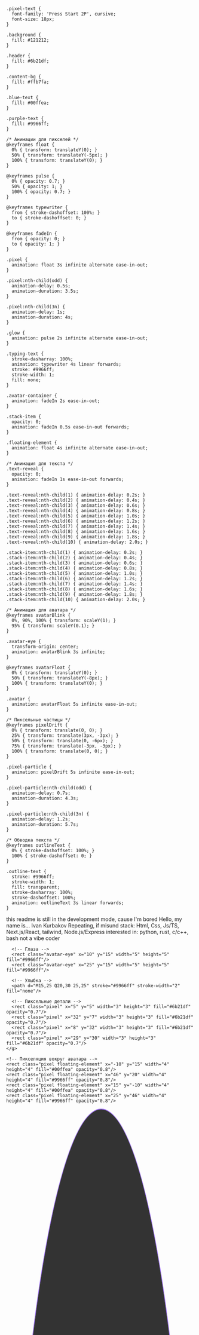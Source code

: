 <?xml version="1.0" encoding="UTF-8"?>
<svg viewBox="0 0 800 600" xmlns="http://www.w3.org/2000/svg">
  <style>
    @import url('https://fonts.googleapis.com/css2?family=Press+Start+2P&amp;display=swap');
    
    .pixel-text {
      font-family: 'Press Start 2P', cursive;
      font-size: 18px;
    }
    
    .background {
      fill: #121212;
    }
    
    .header {
      fill: #6b21df;
    }
    
    .content-bg {
      fill: #ffb7fa;
    }
    
    .blue-text {
      fill: #00ffea;
    }
    
    .purple-text {
      fill: #9966ff;
    }
    
    /* Анимации для пикселей */
    @keyframes float {
      0% { transform: translateY(0); }
      50% { transform: translateY(-5px); }
      100% { transform: translateY(0); }
    }
    
    @keyframes pulse {
      0% { opacity: 0.7; }
      50% { opacity: 1; }
      100% { opacity: 0.7; }
    }
    
    @keyframes typewriter {
      from { stroke-dashoffset: 100%; }
      to { stroke-dashoffset: 0; }
    }
    
    @keyframes fadeIn {
      from { opacity: 0; }
      to { opacity: 1; }
    }
    
    .pixel {
      animation: float 3s infinite alternate ease-in-out;
    }
    
    .pixel:nth-child(odd) {
      animation-delay: 0.5s;
      animation-duration: 3.5s;
    }
    
    .pixel:nth-child(3n) {
      animation-delay: 1s;
      animation-duration: 4s;
    }
    
    .glow {
      animation: pulse 2s infinite alternate ease-in-out;
    }
    
    .typing-text {
      stroke-dasharray: 100%;
      animation: typewriter 4s linear forwards;
      stroke: #9966ff;
      stroke-width: 1;
      fill: none;
    }
    
    .avatar-container {
      animation: fadeIn 2s ease-in-out;
    }
    
    .stack-item {
      opacity: 0;
      animation: fadeIn 0.5s ease-in-out forwards;
    }
    
    .floating-element {
      animation: float 4s infinite alternate ease-in-out;
    }
    
    /* Анимация для текста */
    .text-reveal {
      opacity: 0;
      animation: fadeIn 1s ease-in-out forwards;
    }
    
    .text-reveal:nth-child(1) { animation-delay: 0.2s; }
    .text-reveal:nth-child(2) { animation-delay: 0.4s; }
    .text-reveal:nth-child(3) { animation-delay: 0.6s; }
    .text-reveal:nth-child(4) { animation-delay: 0.8s; }
    .text-reveal:nth-child(5) { animation-delay: 1.0s; }
    .text-reveal:nth-child(6) { animation-delay: 1.2s; }
    .text-reveal:nth-child(7) { animation-delay: 1.4s; }
    .text-reveal:nth-child(8) { animation-delay: 1.6s; }
    .text-reveal:nth-child(9) { animation-delay: 1.8s; }
    .text-reveal:nth-child(10) { animation-delay: 2.0s; }
    
    .stack-item:nth-child(1) { animation-delay: 0.2s; }
    .stack-item:nth-child(2) { animation-delay: 0.4s; }
    .stack-item:nth-child(3) { animation-delay: 0.6s; }
    .stack-item:nth-child(4) { animation-delay: 0.8s; }
    .stack-item:nth-child(5) { animation-delay: 1.0s; }
    .stack-item:nth-child(6) { animation-delay: 1.2s; }
    .stack-item:nth-child(7) { animation-delay: 1.4s; }
    .stack-item:nth-child(8) { animation-delay: 1.6s; }
    .stack-item:nth-child(9) { animation-delay: 1.8s; }
    .stack-item:nth-child(10) { animation-delay: 2.0s; }
    
    /* Анимация для аватара */
    @keyframes avatarBlink {
      0%, 90%, 100% { transform: scaleY(1); }
      95% { transform: scaleY(0.1); }
    }
    
    .avatar-eye {
      transform-origin: center;
      animation: avatarBlink 3s infinite;
    }
    
    @keyframes avatarFloat {
      0% { transform: translateY(0); }
      50% { transform: translateY(-8px); }
      100% { transform: translateY(0); }
    }
    
    .avatar {
      animation: avatarFloat 5s infinite ease-in-out;
    }
    
    /* Пиксельные частицы */
    @keyframes pixelDrift {
      0% { transform: translate(0, 0); }
      25% { transform: translate(3px, -3px); }
      50% { transform: translate(0, -6px); }
      75% { transform: translate(-3px, -3px); }
      100% { transform: translate(0, 0); }
    }
    
    .pixel-particle {
      animation: pixelDrift 5s infinite ease-in-out;
    }
    
    .pixel-particle:nth-child(odd) {
      animation-delay: 0.7s;
      animation-duration: 4.3s;
    }
    
    .pixel-particle:nth-child(3n) {
      animation-delay: 1.2s;
      animation-duration: 5.7s;
    }
    
    /* Обводка текста */
    @keyframes outlineText {
      0% { stroke-dashoffset: 100%; }
      100% { stroke-dashoffset: 0; }
    }
    
    .outline-text {
      stroke: #9966ff;
      stroke-width: 1;
      fill: transparent;
      stroke-dasharray: 100%;
      stroke-dashoffset: 100%;
      animation: outlineText 3s linear forwards;
    }
  </style>
  
  <!-- Фон -->
  <rect class="background" width="100%" height="100%"/>
  
  <!-- Создаем пиксельные частицы для фона -->
  <g class="pixel-particles">
    <rect class="pixel-particle" x="50" y="50" width="4" height="4" fill="#9966ff" opacity="0.5"/>
    <rect class="pixel-particle" x="150" y="80" width="3" height="3" fill="#00ffea" opacity="0.4"/>
    <rect class="pixel-particle" x="280" y="40" width="5" height="5" fill="#9966ff" opacity="0.6"/>
    <rect class="pixel-particle" x="400" y="70" width="4" height="4" fill="#00ffea" opacity="0.5"/>
    <rect class="pixel-particle" x="520" y="30" width="3" height="3" fill="#9966ff" opacity="0.4"/>
    <rect class="pixel-particle" x="650" y="60" width="5" height="5" fill="#00ffea" opacity="0.6"/>
    <rect class="pixel-particle" x="720" y="90" width="4" height="4" fill="#9966ff" opacity="0.5"/>
    <rect class="pixel-particle" x="100" y="500" width="3" height="3" fill="#00ffea" opacity="0.4"/>
    <rect class="pixel-particle" x="250" y="550" width="5" height="5" fill="#9966ff" opacity="0.6"/>
    <rect class="pixel-particle" x="400" y="520" width="4" height="4" fill="#00ffea" opacity="0.5"/>
    <rect class="pixel-particle" x="550" y="540" width="3" height="3" fill="#9966ff" opacity="0.4"/>
    <rect class="pixel-particle" x="700" y="560" width="5" height="5" fill="#00ffea" opacity="0.6"/>
  </g>
  
  <!-- Заголовок -->
  <rect class="header" x="50" y="30" width="700" height="70" rx="5"/>
  <text class="pixel-text blue-text" x="400" y="75" text-anchor="middle" class="typing-text glow">
    <tspan class="text-reveal">this readme is still in the development mode, cause I'm bored</tspan>
  </text>
  
  <!-- Приветствие -->
  <rect class="content-bg" x="50" y="120" width="700" height="100" rx="5"/>
  <text class="pixel-text purple-text" x="100" y="175">
    <tspan class="text-reveal">Hello, my name is...</tspan>
  </text>
  
  <!-- Имя -->
  <rect class="content-bg" x="50" y="240" width="700" height="100" rx="5"/>
  <text class="pixel-text purple-text outline-text" x="400" y="295" text-anchor="middle">
    <tspan>Ivan Kurbakov</tspan>
  </text>
  
  <!-- Дополнительная информация -->
  <rect class="content-bg" x="50" y="360" width="700" height="100" rx="5"/>
  <text class="pixel-text blue-text" x="400" y="415" text-anchor="middle">
    <tspan class="text-reveal">Repeating, if misund</tspan>
  </text>
  
  <!-- Стек технологий -->
  <g transform="translate(50, 480)">
    <text class="pixel-text" x="0" y="20" fill="#ffffff">
      <tspan class="stack-item">stack: </tspan>
      <tspan class="stack-item" fill="#e34c26">Html, </tspan>
      <tspan class="stack-item" fill="#563d7c">Css, </tspan>
      <tspan class="stack-item" fill="#f1e05a">Js/TS, </tspan>
      <tspan class="stack-item" fill="#00d8ff">Next.js/React, </tspan>
      <tspan class="stack-item" fill="#38b2ac">tailwind, </tspan>
      <tspan class="stack-item" fill="#339933">Node.js/Express</tspan>
    </text>
    <text class="pixel-text" x="0" y="45" fill="#ffffff">
      <tspan class="stack-item">interested in: </tspan>
      <tspan class="stack-item" fill="#3572A5">python, </tspan>
      <tspan class="stack-item" fill="#dea584">rust, </tspan>
      <tspan class="stack-item" fill="#f34b7d">c/c++, </tspan>
      <tspan class="stack-item" fill="#89e051">bash</tspan>
      <tspan class="stack-item"> not a vibe coder</tspan>
    </text>
  </g>
  
  <!-- Место для аватара -->
  <g class="avatar-container" transform="translate(600, 490)">
    <!-- Пиксельный аватар -->
    <g class="avatar">
      <!-- Базовая форма головы -->
      <rect x="0" y="0" width="40" height="40" fill="#ffb7fa" rx="5"/>
      
      <!-- Глаза -->
      <rect class="avatar-eye" x="10" y="15" width="5" height="5" fill="#9966ff"/>
      <rect class="avatar-eye" x="25" y="15" width="5" height="5" fill="#9966ff"/>
      
      <!-- Улыбка -->
      <path d="M15,25 Q20,30 25,25" stroke="#9966ff" stroke-width="2" fill="none"/>
      
      <!-- Пиксельные детали -->
      <rect class="pixel" x="5" y="5" width="3" height="3" fill="#6b21df" opacity="0.7"/>
      <rect class="pixel" x="32" y="7" width="3" height="3" fill="#6b21df" opacity="0.7"/>
      <rect class="pixel" x="8" y="32" width="3" height="3" fill="#6b21df" opacity="0.7"/>
      <rect class="pixel" x="29" y="30" width="3" height="3" fill="#6b21df" opacity="0.7"/>
    </g>
    
    <!-- Пикселяция вокруг аватара -->
    <rect class="pixel floating-element" x="-10" y="15" width="4" height="4" fill="#00ffea" opacity="0.8"/>
    <rect class="pixel floating-element" x="46" y="20" width="4" height="4" fill="#9966ff" opacity="0.8"/>
    <rect class="pixel floating-element" x="15" y="-10" width="4" height="4" fill="#00ffea" opacity="0.8"/>
    <rect class="pixel floating-element" x="25" y="46" width="4" height="4" fill="#9966ff" opacity="0.8"/>
  </g>
  
  <!-- Область для вставки вашего фото (ее можно настроить через HTML) -->
  <foreignObject x="470" y="490" width="100" height="100" class="avatar-container">
    <div xmlns="http://www.w3.org/1999/xhtml" style="width: 100%; height: 100%; border-radius: 50%; overflow: hidden; border: 2px solid #9966ff;">
      <!-- Здесь можно будет вставить изображение через img src -->
      <div style="width: 100%; height: 100%; background: #333; display: flex; align-items: center; justify-content: center; color: #00ffea; font-family: 'Press Start 2P', cursive; font-size: 10px; text-align: center;">
        PHOTO
      </div>
    </div>
  </foreignObject>
</svg>
